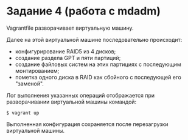 # Задание 4 (работа с mdadm)

Vagrantfile разворачивает виртуальную машину.

Далее на этой виртуальной машине последовательно происходит:
- конфигурирование RAID5 из 4 дисков;
- создание раздела GPT и пяти партиций;
- создание файловых систем на этих партициях с последующим монтированием;
- пометка одного диска в RAID как сбойного с последующей его "заменой".

Лог выполнения указанных операций отображается при разворачивании виртуальной машины командой:

```
$ vagrant up
```

Выполненная конфигурация сохраняется после перезагрузки виртуальной машины.